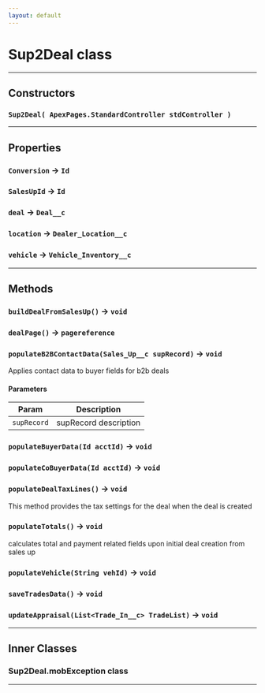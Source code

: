 ```yaml
---
layout: default
---
```

# Sup2Deal class
---
## Constructors
### `Sup2Deal( ApexPages.StandardController stdController )`
---
## Properties

### `Conversion` → `Id`

### `SalesUpId` → `Id`

### `deal` → `Deal__c`

### `location` → `Dealer_Location__c`

### `vehicle` → `Vehicle_Inventory__c`

---
## Methods
### `buildDealFromSalesUp()` → `void`
### `dealPage()` → `pagereference`
### `populateB2BContactData(Sales_Up__c supRecord)` → `void`

Applies contact data to buyer fields for b2b deals

#### Parameters
|Param|Description|
|-----|-----------|
|`supRecord` |  supRecord description |

### `populateBuyerData(Id acctId)` → `void`
### `populateCoBuyerData(Id acctId)` → `void`
### `populateDealTaxLines()` → `void`

 This method provides the tax settings for the deal when the deal is created

### `populateTotals()` → `void`

calculates total and payment related fields upon initial deal creation from sales up

### `populateVehicle(String vehId)` → `void`
### `saveTradesData()` → `void`
### `updateAppraisal(List<Trade_In__c> TradeList)` → `void`
---
## Inner Classes

### Sup2Deal.mobException class
---

